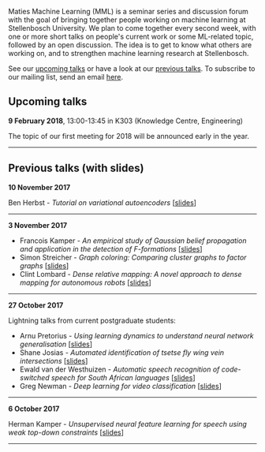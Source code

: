 Maties Machine Learning (MML) is a seminar series and discussion forum with the goal of bringing together people working on machine learning at Stellenbosch University. We plan to come together every second week, with one or more short talks on people's current work or some ML-related topic, followed by an open discussion. The idea is to get to know what others are working on, and to strengthen machine learning research at Stellenbosch.

See our [upcoming talks](#upcoming-talks) or have a look at our [previous talks](#previous-talks). To subscribe to our mailing list, send an email <a href="mailto:sympa [at] sympa [dot] sun [dot] ac [dot] za?subject=subscribe mml">here</a>.


## Upcoming talks

**9 February 2018**, 13:00-13:45 in K303 (Knowledge Centre, Engineering)

The topic of our first meeting for 2018 will be announced early in the year. 

* * *

## Previous talks (with slides)

**10 November 2017**

Ben Herbst - _Tutorial on variational autoencoders_ [[slides](slides/2017-11-10_herbst.pdf)]

* * *

**3 November 2017**

- Francois Kamper - _An empirical study of Gaussian belief propagation and application in the detection of F-formations_ [[slides](slides/2017-11-03_kamper.pdf)]
- Simon Streicher - _Graph coloring: Comparing cluster graphs to factor graphs_ [[slides](slides/2017-11-03_streicher.pdf)]
- Clint Lombard - _Dense relative mapping: A novel approach to dense mapping for autonomous robots_ [[slides](slides/2017-11-03_lombard.pdf)]

* * *

**27 October 2017**

Lightning talks from current postgraduate students:

- Arnu Pretorius - _Using learning dynamics to understand neural network generalisation_ [[slides](slides/2017-10-27_pretorius.pdf)]
- Shane Josias - _Automated identification of tsetse fly wing vein intersections_ [[slides](slides/2017-10-27_josias.pdf)]
- Ewald van der Westhuizen - _Automatic speech recognition of code-switched speech for South African languages_ [[slides](slides/2017-10-27_vanderwesthuizen.pptx)]
- Greg Newman - _Deep learning for video classification_ [[slides](slides/2017-10-27_newman.pdf)]

* * *

**6 October 2017**

Herman Kamper - _Unsupervised neural feature learning for speech using weak top-down constraints_ [[slides](slides/2017-10-06_kamper.pdf)]

* * *
